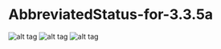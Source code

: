 # AbbreviatedStatus-for-3.3.5a

![alt tag](https://i.ibb.co/9v7H93V/2021-04-27-151740.jpg) 
![alt tag](https://i.ibb.co/MsZv1hh/2021-04-27-151828.jpg)
![alt tag](https://media.discordapp.net/attachments/761857830923665418/842371491889807401/2021-05-13_150306.jpg?width=866&height=625)